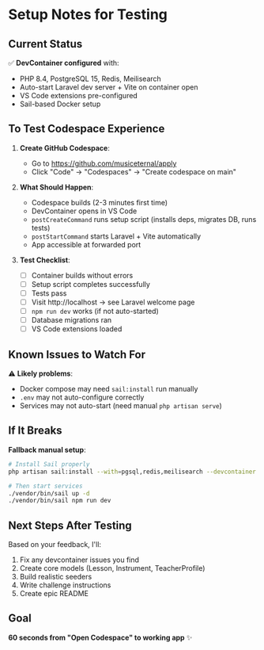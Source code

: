 # Setup Notes for Testing

## Current Status

✅ **DevContainer configured** with:
- PHP 8.4, PostgreSQL 15, Redis, Meilisearch
- Auto-start Laravel dev server + Vite on container open
- VS Code extensions pre-configured
- Sail-based Docker setup

## To Test Codespace Experience

1. **Create GitHub Codespace**:
   - Go to https://github.com/musiceternal/apply
   - Click "Code" → "Codespaces" → "Create codespace on main"

2. **What Should Happen**:
   - Codespace builds (2-3 minutes first time)
   - DevContainer opens in VS Code
   - `postCreateCommand` runs setup script (installs deps, migrates DB, runs tests)
   - `postStartCommand` starts Laravel + Vite automatically
   - App accessible at forwarded port

3. **Test Checklist**:
   - [ ] Container builds without errors
   - [ ] Setup script completes successfully
   - [ ] Tests pass
   - [ ] Visit http://localhost → see Laravel welcome page
   - [ ] `npm run dev` works (if not auto-started)
   - [ ] Database migrations ran
   - [ ] VS Code extensions loaded

## Known Issues to Watch For

⚠️ **Likely problems**:
- Docker compose may need `sail:install` run manually
- `.env` may not auto-configure correctly
- Services may not auto-start (need manual `php artisan serve`)

## If It Breaks

**Fallback manual setup**:
```bash
# Install Sail properly
php artisan sail:install --with=pgsql,redis,meilisearch --devcontainer

# Then start services
./vendor/bin/sail up -d
./vendor/bin/sail npm run dev
```

## Next Steps After Testing

Based on your feedback, I'll:
1. Fix any devcontainer issues you find
2. Create core models (Lesson, Instrument, TeacherProfile)
3. Build realistic seeders
4. Write challenge instructions
5. Create epic README

## Goal

**60 seconds from "Open Codespace" to working app** ✨
